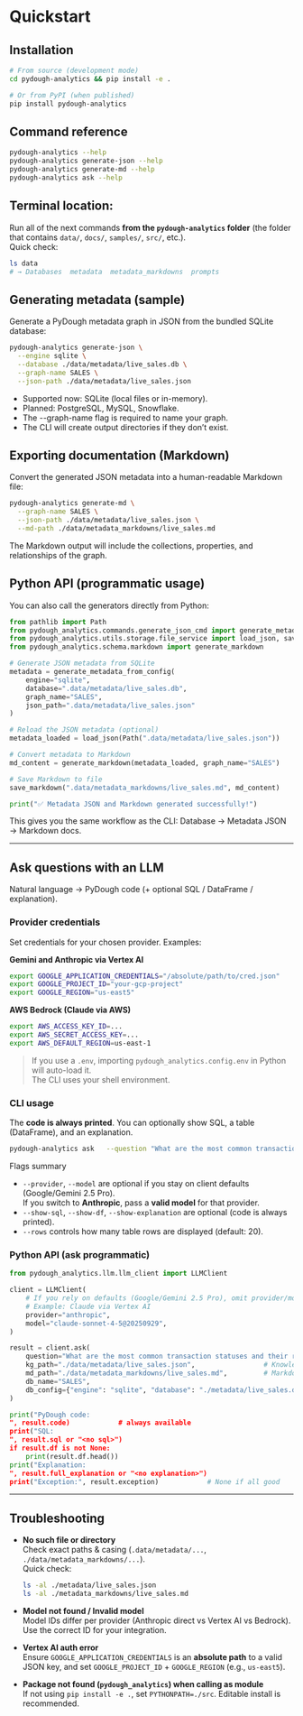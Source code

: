 # Quickstart

## Installation

  ```bash
  # From source (development mode)
  cd pydough-analytics && pip install -e .

  # Or from PyPI (when published)
  pip install pydough-analytics
  ```

## Command reference

```bash
pydough-analytics --help
pydough-analytics generate-json --help
pydough-analytics generate-md --help
pydough-analytics ask --help
```

## **Terminal location:** 

Run all of the next commands **from the `pydough-analytics` folder** (the folder that contains `data/`, `docs/`, `samples/`, `src/`, etc.).  
 Quick check:
 ```bash
 ls data
 # → Databases  metadata  metadata_markdowns  prompts
 ```

## Generating metadata (sample)

Generate a PyDough metadata graph in JSON from the bundled SQLite database:

  ```bash
  pydough-analytics generate-json \
    --engine sqlite \
    --database ./data/metadata/live_sales.db \
    --graph-name SALES \
    --json-path ./data/metadata/live_sales.json
  ```

- Supported now: SQLite (local files or in-memory).
- Planned: PostgreSQL, MySQL, Snowflake.
- The --graph-name flag is required to name your graph.
- The CLI will create output directories if they don’t exist.

## Exporting documentation (Markdown)

Convert the generated JSON metadata into a human-readable Markdown file:

  ```bash
  pydough-analytics generate-md \
    --graph-name SALES \
    --json-path ./data/metadata/live_sales.json \
    --md-path ./data/metadata_markdowns/live_sales.md
  ```

The Markdown output will include the collections, properties, and relationships of the graph.

## Python API (programmatic usage)

You can also call the generators directly from Python:

```python
from pathlib import Path
from pydough_analytics.commands.generate_json_cmd import generate_metadata_from_config
from pydough_analytics.utils.storage.file_service import load_json, save_markdown
from pydough_analytics.schema.markdown import generate_markdown

# Generate JSON metadata from SQLite
metadata = generate_metadata_from_config(
    engine="sqlite",
    database=".data/metadata/live_sales.db",
    graph_name="SALES",
    json_path=".data/metadata/live_sales.json"
)

# Reload the JSON metadata (optional)
metadata_loaded = load_json(Path(".data/metadata/live_sales.json"))

# Convert metadata to Markdown
md_content = generate_markdown(metadata_loaded, graph_name="SALES")

# Save Markdown to file
save_markdown(".data/metadata_markdowns/live_sales.md", md_content)

print("✅ Metadata JSON and Markdown generated successfully!")
```

This gives you the same workflow as the CLI:
Database → Metadata JSON → Markdown docs.

---

## Ask questions with an LLM

Natural language → PyDough code (+ optional SQL / DataFrame / explanation).

### Provider credentials

Set credentials for your chosen provider. Examples:

**Gemini and Anthropic via Vertex AI**
```bash
export GOOGLE_APPLICATION_CREDENTIALS="/absolute/path/to/cred.json"
export GOOGLE_PROJECT_ID="your-gcp-project"
export GOOGLE_REGION="us-east5"
```

**AWS Bedrock (Claude via AWS)**
```bash
export AWS_ACCESS_KEY_ID=...
export AWS_SECRET_ACCESS_KEY=...
export AWS_DEFAULT_REGION=us-east-1
```

> If you use a `.env`, importing `pydough_analytics.config.env` in Python will auto-load it.  
> The CLI uses your shell environment.

### CLI usage

The **code is always printed**. You can optionally show SQL, a table (DataFrame), and an explanation.

```bash
pydough-analytics ask   --question "What are the most common transaction statuses and their respective counts?"   --engine sqlite   --database ./metadata/live_sales.db   --db-name SALES   --md-path .data/metadata_markdowns/live_sales.md   --kg-path .data/metadata/live_sales.json   --provider anthropic   --model claude-sonnet-4-5@20250929   --show-sql --show-df --show-explanation
```

Flags summary

- `--provider`, `--model` are optional if you stay on client defaults (Google/Gemini 2.5 Pro).  
  If you switch to **Anthropic**, pass a **valid model** for that provider.
- `--show-sql`, `--show-df`, `--show-explanation` are optional (code is always printed).
- `--rows` controls how many table rows are displayed (default: 20).

### Python API (ask programmatic)

```python
from pydough_analytics.llm.llm_client import LLMClient

client = LLMClient(
    # If you rely on defaults (Google/Gemini 2.5 Pro), omit provider/model.
    # Example: Claude via Vertex AI
    provider="anthropic",
    model="claude-sonnet-4-5@20250929",
)

result = client.ask(
    question="What are the most common transaction statuses and their respective counts?",
    kg_path="./data/metadata/live_sales.json",                 # Knowledge Graph JSON
    md_path="./data/metadata_markdowns/live_sales.md",         # Markdown doc for the DB
    db_name="SALES",
    db_config={"engine": "sqlite", "database": "./metadata/live_sales.db"},
)

print("PyDough code:
", result.code)            # always available
print("SQL:
", result.sql or "<no sql>")
if result.df is not None:
    print(result.df.head())
print("Explanation:
", result.full_explanation or "<no explanation>")
print("Exception:", result.exception)            # None if all good
```

---

## Troubleshooting

- **No such file or directory**  
  Check exact paths & casing (`.data/metadata/...`, `./data/metadata_markdowns/...`).  
  Quick check:
  ```bash
  ls -al ./metadata/live_sales.json
  ls -al ./metadata_markdowns/live_sales.md
  ```

- **Model not found / Invalid model**  
  Model IDs differ per provider (Anthropic direct vs Vertex AI vs Bedrock).  
  Use the correct ID for your integration.

- **Vertex AI auth error**  
  Ensure `GOOGLE_APPLICATION_CREDENTIALS` is an **absolute path** to a valid JSON key,
  and set `GOOGLE_PROJECT_ID` + `GOOGLE_REGION` (e.g., `us-east5`).

- **Package not found (`pydough_analytics`) when calling as module**  
  If not using `pip install -e .`, set `PYTHONPATH=./src`. Editable install is recommended.